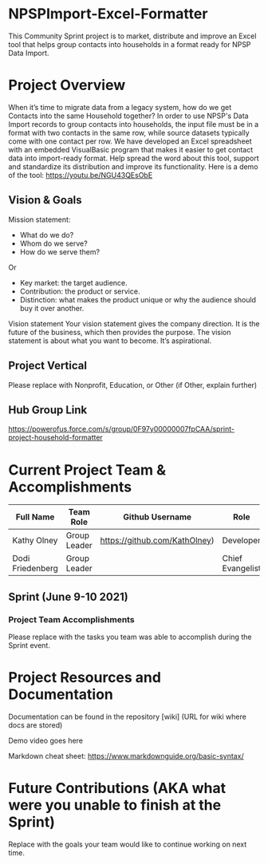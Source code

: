 # NPSPImport-Excel-Formatter
This Community Sprint project is to market, distribute and improve an Excel tool that helps group contacts into households in a format ready for NPSP Data Import.

# Project Overview
When it’s time to migrate data from a legacy system, how do we get Contacts into the same Household together? In order to use NPSP's Data Import records to group contacts into households, the input file must be in a format with two contacts in the same row, while source datasets typically come with one contact per row. We have developed an Excel spreadsheet with an embedded VisualBasic program that makes it easier to get contact data into import-ready format. Help spread the word about this tool, support and standardize its distribution and improve its functionality. Here is a demo of the tool: https://youtu.be/NGU43QEsObE

## Vision & Goals
Mission statement: 
- What do we do?
- Whom do we serve?
- How do we serve them?

Or 

- Key market: the target audience.
- Contribution: the product or service.
- Distinction: what makes the product unique or why the audience should buy it over another.

Vision statement
Your vision statement gives the company direction. It is the future of the business, which then provides the purpose.
The vision statement is about what you want to become. It’s aspirational.

## Project Vertical
Please replace with Nonprofit, Education, or Other (if Other, explain further)

## Hub Group Link
https://powerofus.force.com/s/group/0F97y00000007fpCAA/sprint-project-household-formatter

# Current Project Team & Accomplishments

Full Name            | Team Role     | Github Username                                    |Role
------------         | ------------- | -------------                                      |-------------   
Kathy Olney          | Group Leader  | https://github.com/KathOlney)                      | Developer
Dodi Friedenberg     | Group Leader  |                                                    | Chief Evangelist

## Sprint (June 9-10 2021)

### Project Team Accomplishments
Please replace with the tasks you team was able to accomplish during the Sprint event.


# Project Resources and Documentation
Documentation can be found in the repository [wiki] (URL for wiki where docs are stored)

Demo video goes here

Markdown cheat sheet: https://www.markdownguide.org/basic-syntax/

# Future Contributions (AKA what were you unable to finish at the Sprint)
Replace with the goals your team would like to continue working on next time.

